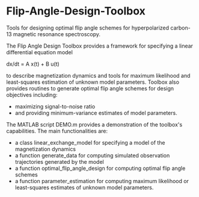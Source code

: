 Flip-Angle-Design-Toolbox
=========================

Tools for designing optimal flip angle schemes for hyperpolarized carbon-13 magnetic resonance spectroscopy. 

The Flip Angle Design Toolbox provides a framework for specifying a linear differential equation model 

dx/dt = A x(t) + B u(t) 

to describe magnetization dynamics and tools for maximum likelihood and least-squares estimation of unknown model parameters. Toolbox also provides routines to generate optimal flip angle schemes for design objectives including: 
* maximizing signal-to-noise ratio 
* and providing minimum-variance estimates of model parameters. 

The MATLAB script DEMO.m provides a demonstration of the toolbox's capabilities. The main functionalities are:
* a class linear_exchange_model for specifying a model of the magnetization dynamics 
* a function generate_data for computing simulated observation trajectories generated by the model 
* a function optimal_flip_angle_design for computing optimal flip angle schemes 
* a function parameter_estimation for computing maximum likelihood or least-squares estimates of unknown model parameters. 

